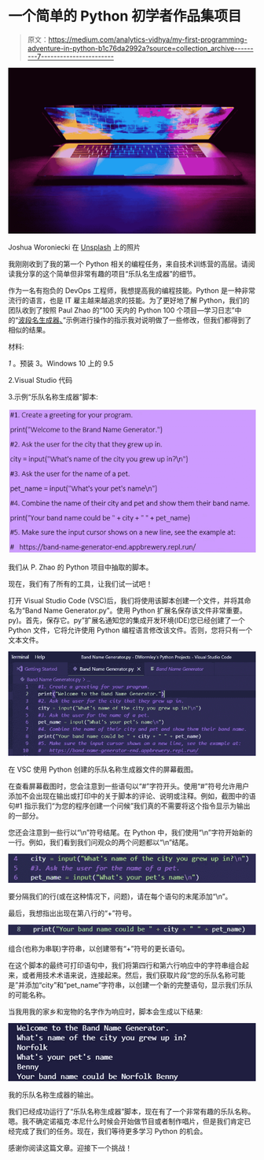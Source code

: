 # 一个简单的 Python 初学者作品集项目

> 原文：<https://medium.com/analytics-vidhya/my-first-programming-adventure-in-python-b1c76da2992a?source=collection_archive---------7----------------------->

![](img/c6f1fa08efa56809845944116de6b874.png)

Joshua Woroniecki 在 [Unsplash](https://unsplash.com/s/photos/code?utm_source=unsplash&utm_medium=referral&utm_content=creditCopyText) 上的照片

我刚刚收到了我的第一个 Python 相关的编程任务，来自技术训练营的高层。请阅读我分享的这个简单但非常有趣的项目“乐队名生成器”的细节。

作为一名有抱负的 DevOps 工程师，我想提高我的编程技能。Python 是一种非常流行的语言，也是 IT 雇主越来越追求的技能。为了更好地了解 Python，我们的团队收到了按照 Paul Zhao 的“100 天内的 Python 100 个项目—学习日志”中的“[波段名生成器、](/paul-zhao-projects/python-100-projects-in-100-days-learning-journal-e42e5d4b63a5)”示例进行操作的指示我对说明做了一些修改，但我们都得到了相似的结果。

材料:

*1* 。预装 3。Windows 10 上的 9.5

2.Visual Studio 代码

3.示例“乐队名称生成器”脚本:

![](img/5f41e33e2e4e4ebf3d62e23b7935b6b6.png)

我们从 P. Zhao 的 Python 项目中抽取的脚本。

现在，我们有了所有的工具，让我们试一试吧！

打开 Visual Studio Code (VSC)后，我们将使用该脚本创建一个文件，并将其命名为“Band Name Generator.py”。使用 Python 扩展名保存该文件非常重要。py)。首先，保存它。py”扩展名通知您的集成开发环境(IDE)您已经创建了一个 Python 文件，它将允许使用 Python 编程语言修改该文件。否则，您将只有一个文本文件。

![](img/21abdde55a007f9b01e7c8ba315b2d38.png)

在 VSC 使用 Python 创建的乐队名称生成器文件的屏幕截图。

在查看屏幕截图时，您会注意到一些语句以“#”字符开头。使用“#”符号允许用户添加不会出现在输出或打印中的关于脚本的评论、说明或注释。例如，截图中的语句#1 指示我们“为您的程序创建一个问候”我们真的不需要将这个指令显示为输出的一部分。

您还会注意到一些行以“\n”符号结尾。在 Python 中，我们使用“\n”字符开始新的一行。例如，我们看到我们问观众的两个问题都以“\n”结尾。

![](img/d1726d56c2610ff1ff4078684395a4ac.png)

要分隔我们的行(或在这种情况下，问题)，请在每个语句的末尾添加“\n”。

最后，我想指出出现在第八行的“+”符号。

![](img/55cb20e1c81eebc63297dcefa48963ca.png)

组合(也称为串联)字符串，以创建带有“+”符号的更长语句。

在这个脚本的最终可打印语句中，我们将第四行和第六行响应中的字符串组合起来，或者用技术术语来说，连接起来。然后，我们获取片段“您的乐队名称可能是”并添加“city”和“pet_name”字符串，以创建一个新的完整语句，显示我们乐队的可能名称。

当我用我的家乡和宠物的名字作为响应时，脚本会生成以下结果:

![](img/05291b147418ac539adc3e739c41204b.png)

我的乐队名称生成器的输出。

我们已经成功运行了“乐队名称生成器”脚本，现在有了一个非常有趣的乐队名称。嗯。我不确定诺福克·本尼什么时候会开始做节目或者制作唱片，但是我们肯定已经完成了我们的任务。现在，我们等待更多学习 Python 的机会。

感谢你阅读这篇文章。迎接下一个挑战！